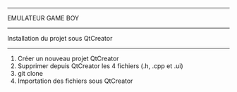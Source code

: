 ******************
EMULATEUR GAME BOY
******************

Installation du projet sous QtCreator
*************************************

1. Créer un nouveau projet QtCreator
2. Supprimer depuis QtCreator les 4 fichiers (.h, .cpp et .ui)
3. git clone
4. Importation des fichiers sous QtCreator

